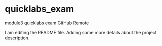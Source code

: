 # quicklabs_exam
module3 quicklabs exam GitHub Remote

I am editing the README file. Adding some more details about the project description.

